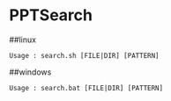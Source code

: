 # PPTSearch
##linux
```
Usage : search.sh [FILE|DIR] [PATTERN]
```
##windows
```
Usage : search.bat [FILE|DIR] [PATTERN]
```
